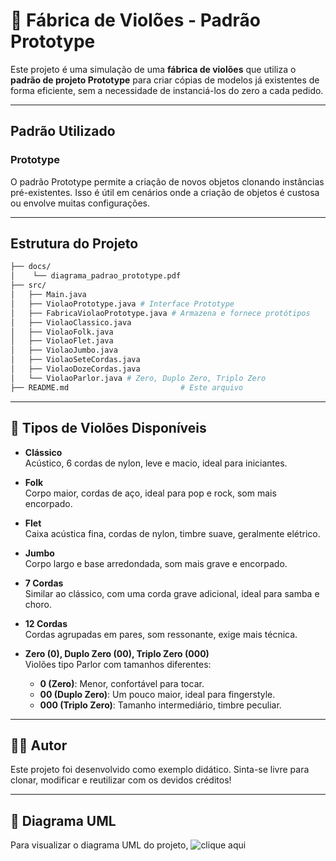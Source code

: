 # 🎸 Fábrica de Violões - Padrão Prototype

Este projeto é uma simulação de uma **fábrica de violões** que utiliza o **padrão de projeto Prototype** para criar cópias de modelos já existentes de forma eficiente, sem a necessidade de instanciá-los do zero a cada pedido.

---

## Padrão Utilizado

### Prototype
O padrão Prototype permite a criação de novos objetos clonando instâncias pré-existentes. Isso é útil em cenários onde a criação de objetos é custosa ou envolve muitas configurações.

---

## Estrutura do Projeto

```bash
├── docs/
│    └── diagrama_padrao_prototype.pdf
├── src/
│   ├── Main.java
│   ├── ViolaoPrototype.java # Interface Prototype
│   ├── FabricaViolaoPrototype.java # Armazena e fornece protótipos
│   ├── ViolaoClassico.java
│   ├── ViolaoFolk.java
│   ├── ViolaoFlet.java
│   ├── ViolaoJumbo.java
│   ├── ViolaoSeteCordas.java
│   ├── ViolaoDozeCordas.java
│   └── ViolaoParlor.java # Zero, Duplo Zero, Triplo Zero
├── README.md                         # Este arquivo
```

---

## 🎸 Tipos de Violões Disponíveis

- **Clássico**  
  Acústico, 6 cordas de nylon, leve e macio, ideal para iniciantes.

- **Folk**  
  Corpo maior, cordas de aço, ideal para pop e rock, som mais encorpado.

- **Flet**  
  Caixa acústica fina, cordas de nylon, timbre suave, geralmente elétrico.

- **Jumbo**  
  Corpo largo e base arredondada, som mais grave e encorpado.

- **7 Cordas**  
  Similar ao clássico, com uma corda grave adicional, ideal para samba e choro.

- **12 Cordas**  
  Cordas agrupadas em pares, som ressonante, exige mais técnica.

- **Zero (0), Duplo Zero (00), Triplo Zero (000)**  
  Violões tipo Parlor com tamanhos diferentes:
  - **0 (Zero)**: Menor, confortável para tocar.
  - **00 (Duplo Zero)**: Um pouco maior, ideal para fingerstyle.
  - **000 (Triplo Zero)**: Tamanho intermediário, timbre peculiar.

---

## 👨‍💻 Autor

Este projeto foi desenvolvido como exemplo didático.
Sinta-se livre para clonar, modificar e reutilizar com os devidos créditos!

---

## 📄 Diagrama UML
Para visualizar o diagrama UML do projeto, ![clique aqui]()